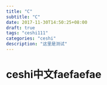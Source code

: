 ```yaml
---
title: "C"
subtitle: "C"
date: 2017-11-30T14:50:25+08:00
draft: true
tags: "ceshi111"
categories: "ceshi"
description: "这里是测试"
---
```


# ceshi中文faefaefae
